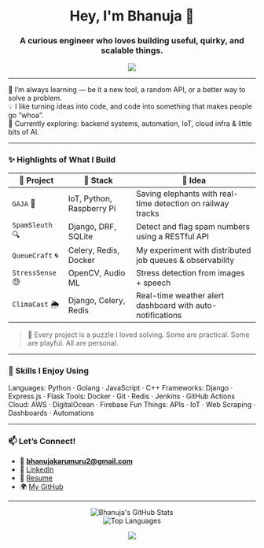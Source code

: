 <h1 align="center">Hey, I'm Bhanuja 👋</h1>
<h3 align="center">A curious engineer who loves building useful, quirky, and scalable things.</h3>

<p align="center">
  <img src="https://capsule-render.vercel.app/api?type=waving&color=0:7F7FD5,100:86A8E7&height=160&section=header&text=Welcome%20to%20My%20GitHub!&fontSize=30&fontColor=ffffff" />
</p>

---

🌱 I’m always learning — be it a new tool, a random API, or a better way to solve a problem.  
💡 I like turning ideas into code, and code into something that makes people go “whoa”.  
🚀 Currently exploring: backend systems, automation, IoT, cloud infra & little bits of AI.

---

### ✨ Highlights of What I Build

| 🌟 Project | 🚀 Stack | 🧩 Idea |
|------------|----------|--------|
| `GAJA` 🐘 | IoT, Python, Raspberry Pi | Saving elephants with real-time detection on railway tracks |
| `SpamSleuth` 🔍 | Django, DRF, SQLite | Detect and flag spam numbers using a RESTful API |
| `QueueCraft` 🌀 | Celery, Redis, Docker | My experiment with distributed job queues & observability |
| `StressSense` 😓 | OpenCV, Audio ML | Stress detection from images + speech |
| `ClimaCast` 🌦️ | Django, Celery, Redis | Real-time weather alert dashboard with auto-notifications |

> 🔧 Every project is a puzzle I loved solving. Some are practical. Some are playful. All are personal.

---

### 🧠 Skills I Enjoy Using

Languages: Python · Golang · JavaScript · C++
Frameworks: Django · Express.js · Flask
Tools: Docker · Git · Redis · Jenkins · GitHub Actions
Cloud: AWS · DigitalOcean · Firebase
Fun Things: APIs · IoT · Web Scraping · Dashboards · Automations


---

### 📫 Let’s Connect!

- 📧 **bhanujakarumuru2@gmail.com**  
- 💼 [LinkedIn](https://in.linkedin.com/in/bhanujakarumuru)  
- 📝 [Resume](https://github.com/Bhanuu01/resume/blob/main/Resume.pdf)  
- 🌍 [My GitHub](https://github.com/Bhanuu01)  

---

<p align="center">
  <img src="https://github-readme-stats.vercel.app/api?username=Bhanuu01&show_icons=true&theme=graywhite" alt="Bhanuja's GitHub Stats" />
  <br />
  <img src="https://github-readme-stats.vercel.app/api/top-langs/?username=Bhanuu01&layout=compact&theme=graywhite" alt="Top Languages" />
</p>

<p align="center">
  <img src="https://capsule-render.vercel.app/api?type=waving&color=0:86A8E7,100:91EAE4&height=120&section=footer" />
</p>

